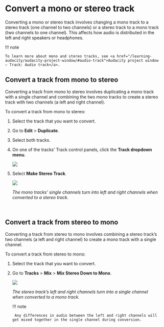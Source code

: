# Convert a mono or stereo track

Converting a mono or stereo track involves changing a mono track to a stereo track (one channel to two channels) or a stereo track to a mono track (two channels to one channel). This affects how audio is distributed in the left and right speakers or headphones. 
</br>

!!! note

    To learn more about mono and stereo tracks, see <a href="/learning-audacity/audacity-project-window/#audio-track">Audacity project window – Track: Audio track</a>.

## Convert a track from mono to stereo

Converting a track from mono to stereo involves duplicating a mono track with a single channel and combining the two mono tracks to create a stereo track with two channels (a left and right channel).

To convert a track from mono to stereo:

1. Select the track that you want to convert.

1. Go to **Edit** \> **Duplicate**.

1. Select both tracks.

1. On one of the tracks’ Track control panels, click the **Track
dropdown menu**.

    <img src="/learning-audacity/assets/images/Track Control Panel - Track 1 - Dropdown menu.png" />

1. Select **Make Stereo Track**.

    <img src="/learning-audacity/assets/images/Mono to Stereo.png" />

    _The mono tracks’ single channels turn into left and right channels when converted to a stereo track._

<br/>

## Convert a track from stereo to mono

Converting a track from stereo to mono involves combining a stereo track’s two channels (a left and right channel) to create a mono track with a single channel.

To convert a track from stereo to mono:

1. Select the track that you want to convert.

1. Go to **Tracks** \> **Mix** \> **Mix Stereo Down to Mono**.

    <img src="/learning-audacity/assets/images/Stereo to Mono.png" />
    
    _The stereo track’s left and right channels turn into a single channel when converted to a mono track._

    !!! note

        Any differences in audio between the left and right channels will get mixed together in the single channel during conversion.

<br/>